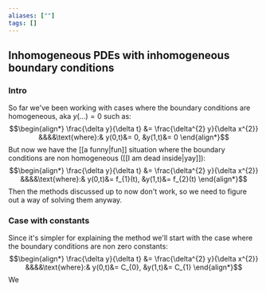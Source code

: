 ```yaml
---
aliases: [""]
tags: []
---
```


## Inhomogeneous PDEs with inhomogeneous boundary conditions
### Intro
So far we've been working with cases where the boundary conditions are homogeneous, aka $y(...)=0$ such as:
$$\begin{align*}
\frac{\delta y}{\delta t} &= \frac{\delta^{2} y}{\delta x^{2}} &&&&\text{where}:& y(0,t)&= 0, &y(1,t)&= 0
\end{align*}$$
But now we have the [[a funny|fun]] situation where the boundary conditions are non homogeneous ([[I am dead inside|yay]]):
$$\begin{align*}
\frac{\delta y}{\delta t} &= \frac{\delta^{2} y}{\delta x^{2}} &&&&\text{where}:& y(0,t)&= f_{1}(t), &y(1,t)&= f_{2}(t)
\end{align*}$$
Then the methods discussed up to now don't work, so we need to figure out a way of solving them anyway.

### Case with constants
Since it's simpler for explaining the method we'll start with the case where the boundary conditions are non zero constants:
$$\begin{align*}
\frac{\delta y}{\delta t} &= \frac{\delta^{2} y}{\delta x^{2}} &&&&\text{where}:& y(0,t)&= C_{0}, &y(1,t)&= C_{1}
\end{align*}$$
We 
